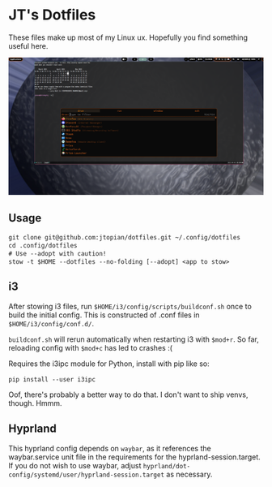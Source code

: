 # JT's Dotfiles
These files make up most of my Linux ux. Hopefully you find something useful here.

![Screenshot of my desktop with tmux and rofi visible](images/desktop.png?raw=true "Desktop screenshot")

## Usage
```
git clone git@github.com:jtopian/dotfiles.git ~/.config/dotfiles
cd .config/dotfiles
# Use --adopt with caution!
stow -t $HOME --dotfiles --no-folding [--adopt] <app to stow>
```

## i3

After stowing i3 files, run `$HOME/i3/config/scripts/buildconf.sh` once to
build the initial config. This is constructed of .conf files in `$HOME/i3/config/conf.d/`.

`buildconf.sh` will rerun automatically when restarting i3
with `$mod+r`. So far, reloading config with `$mod+c` has led to crashes :(

Requires the i3ipc module for Python, install with pip like so:

    pip install --user i3ipc

Oof, there's probably a better way to do that. I don't want to ship venvs, though. Hmmm.

## Hyprland

This hyprland config depends on `waybar`, as it references the waybar.service unit file in the requirements for the hyprland-session.target. If you do not wish to use waybar, adjust `hyprland/dot-config/systemd/user/hyprland-session.target` as necessary.
